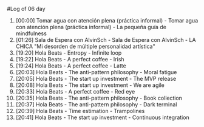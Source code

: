#Log of 06 day

1. [00:00] Tomar agua con atención plena (práctica informal) - Tomar agua con atención plena (práctica informal) - La pequeña guía de mindfulness
1. [01:26] Sala de Espera con AlvinSch - Sala de Espera con AlvinSch - LA CHICA "Mi desorden de múltiple personalidad artística"
1. [19:20] Hola Beats - Entropy - Infinite loop
1. [19:22] Hola Beats - A perfect coffee - Irish
1. [19:24] Hola Beats - A perfect coffee - Latte
1. [20:03] Hola Beats - The anti-pattern philosophy - Moral fatigue
1. [20:05] Hola Beats - The start up investment - The MVP release
1. [20:08] Hola Beats - The start up investment - We are agile
1. [20:33] Hola Beats - A perfect coffee - Red eye
1. [20:35] Hola Beats - The anti-pattern philosophy - Book collection
1. [20:37] Hola Beats - The anti-pattern philosophy - Dark terminal
1. [20:39] Hola Beats - Time estimation - Trampolines
1. [20:41] Hola Beats - The start up investment - Continuous integration
